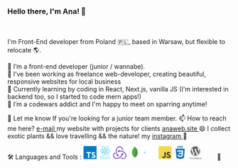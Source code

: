 ### Hello there, I'm Ana! 👋
<br> </br>
I'm Front-End developer from Poland 🇵🇱, based in Warsaw, but flexible to relocate  🌎.

 🚧 I’m a front-end developer (junior / wannabe). <br> 
 🤔 I’ve been working as freelance web-developer, creating beautiful, responsive websites for local business<br> 
 🌱 Currently learning by coding in React, Next.js, vanilla JS (I'm interested in backend too, so I started to code mern apps!)<br> 
 👯 I’m a codewars addict and I'm happy to meet on sparring anytime!


  💬 Let me know If you're looking for a junior team member. 
  📫 How to reach me here?  <a href="mailto:jezowskanna@gmail.com"> e-mail </a> 
  my website with projects for clients <a href="http://anaweb.site"> anaweb.site </a>
  😄 I collect exotic plants && love travelling && the nature! my <a href="https://www.instagram.com/aniaje/"> instagram </a> 🍒


🛠️ Languages and Tools :
<span>
<img style="width: 30px" src="https://github.com/devicons/devicon/blob/master/icons/typescript/typescript-original.svg">
<img style="width: 30px" src="https://github.com/devicons/devicon/blob/master/icons/react/react-original-wordmark.svg">
<img style="width: 30px" src="https://github.com/devicons/devicon/blob/master/icons/redux/redux-original.svg">
  <img style="width: 30px" src="https://github.com/devicons/devicon/blob/master/icons/mongodb/mongodb-original.svg">
    <img style="width: 30px" src="https://github.com/devicons/devicon/blob/master/icons/tailwindcss/tailwindcss-original-wordmark.svg">
<img style="width: 30px" src="https://github.com/devicons/devicon/blob/master/icons/javascript/javascript-original.svg">
<img style="width: 30px" src="https://github.com/devicons/devicon/blob/master/icons/css3/css3-plain-wordmark.svg">
<img style="width: 30px" src="https://github.com/devicons/devicon/blob/master/icons/wordpress/wordpress-original.svg">
    <img style="width: 30px" >💅</img>
</span>

 



